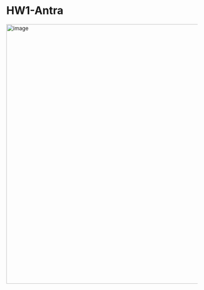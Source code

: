 # HW1-Antra
<img width="683" alt="image" src="https://github.com/user-attachments/assets/e1b4f709-0415-4e77-b4c1-578c8a6f1cb4">
